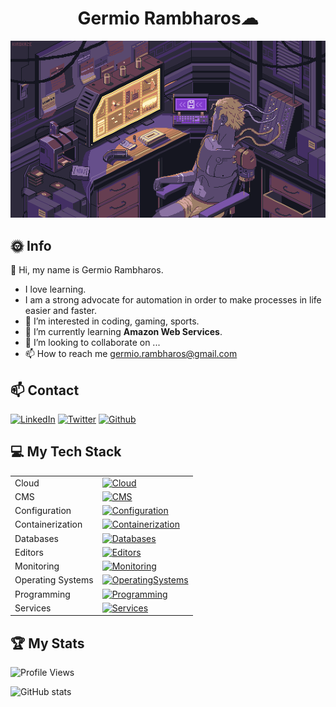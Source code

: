 
<h1 align="center">Germio Rambharos☁</h1>

[![Hello World, I'm Germio!](assets/header.gif)](https://github.com/grambharos)

## 🌞 Info

👋 Hi, my name is Germio Rambharos.

- I love learning.
- I am a strong advocate for automation in order to make processes in life easier and faster.
- 👀 I’m interested in coding, gaming, sports.
- 🌱 I’m currently learning **Amazon Web Services**.
- 💞️ I’m looking to collaborate on ...
- 📫 How to reach me <germio.rambharos@gmail.com>

## 📫 Contact

[![LinkedIn](https://skillicons.dev/icons?i=linkedin)](https://bit.ly/grambharos-linkedin)
[![Twitter](https://skillicons.dev/icons?i=twitter)](https://twitter.com/grambharos)
[![Github](https://skillicons.dev/icons?i=github)](https://github.com/grambharos)

## 💻 My Tech Stack

|                   |                                                                                                             |
| ----------------- | ----------------------------------------------------------------------------------------------------------- |
| Cloud             | [![Cloud](https://skillicons.dev/icons?i=openstack,aws,gcp)](bit.ly/grambharos-skills)                      |
| CMS               | [![CMS](https://skillicons.dev/icons?i=wordpress)](bit.ly/grambharos-skills)                                |
| Configuration     | [![Configuration](https://skillicons.dev/icons?i=ansible)](bit.ly/grambharos-skills)                        |
| Containerization  | [![Containerization](https://skillicons.dev/icons?i=docker,kubernetes)](bit.ly/grambharos-skills)           |
| Databases         | [![Databases](https://skillicons.dev/icons?i=mysql,postgres)](bit.ly/grambharos-skills)                     |
| Editors           | [![Editors](https://skillicons.dev/icons?i=vim,vscode)](bit.ly/grambharos-skills)                           |
| Monitoring        | [![Monitoring](https://skillicons.dev/icons?i=grafana,prometheus)](bit.ly/grambharos-skills)                |
| Operating Systems | [![OperatingSystems](https://skillicons.dev/icons?i=linux)](bit.ly/grambharos-skills)                       |
| Programming       | [![Programming](https://skillicons.dev/icons?i=bash,py,go,java,php,js,html,perl)](bit.ly/grambharos-skills) |
| Services          | [![Services](https://skillicons.dev/icons?i=nginx)](bit.ly/grambharos-skills)                               |

## 🏆 My Stats
![Profile Views](https://komarev.com/ghpvc/?username=grambharos&color=brightgreen)

![GitHub stats](https://github-readme-stats.vercel.app/api?username=grambharos&show_icons=true&theme=radical)